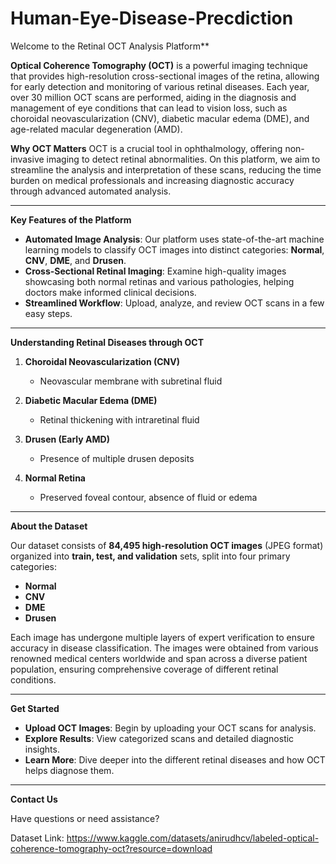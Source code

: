 # Human-Eye-Disease-Precdiction

Welcome to the Retinal OCT Analysis Platform**

**Optical Coherence Tomography (OCT)** is a powerful imaging technique that provides high-resolution cross-sectional images of the retina, allowing for early detection and monitoring of various retinal diseases. Each year, over 30 million OCT scans are performed, aiding in the diagnosis and management of eye conditions that can lead to vision loss, such as choroidal neovascularization (CNV), diabetic macular edema (DME), and age-related macular degeneration (AMD).

 **Why OCT Matters**
OCT is a crucial tool in ophthalmology, offering non-invasive imaging to detect retinal abnormalities. On this platform, we aim to streamline the analysis and interpretation of these scans, reducing the time burden on medical professionals and increasing diagnostic accuracy through advanced automated analysis.

---

**Key Features of the Platform**

- **Automated Image Analysis**: Our platform uses state-of-the-art machine learning models to classify OCT images into distinct categories: **Normal**, **CNV**, **DME**, and **Drusen**.
- **Cross-Sectional Retinal Imaging**: Examine high-quality images showcasing both normal retinas and various pathologies, helping doctors make informed clinical decisions.
- **Streamlined Workflow**: Upload, analyze, and review OCT scans in a few easy steps.

---

**Understanding Retinal Diseases through OCT**

1. **Choroidal Neovascularization (CNV)**
   - Neovascular membrane with subretinal fluid
   
2. **Diabetic Macular Edema (DME)**
   - Retinal thickening with intraretinal fluid
   
3. **Drusen (Early AMD)**
   - Presence of multiple drusen deposits

4. **Normal Retina**
   - Preserved foveal contour, absence of fluid or edema

---

 **About the Dataset**

Our dataset consists of **84,495 high-resolution OCT images** (JPEG format) organized into **train, test, and validation** sets, split into four primary categories:
- **Normal**
- **CNV**
- **DME**
- **Drusen**

Each image has undergone multiple layers of expert verification to ensure accuracy in disease classification. The images were obtained from various renowned medical centers worldwide and span across a diverse patient population, ensuring comprehensive coverage of different retinal conditions.

---

**Get Started**

- **Upload OCT Images**: Begin by uploading your OCT scans for analysis.
- **Explore Results**: View categorized scans and detailed diagnostic insights.
- **Learn More**: Dive deeper into the different retinal diseases and how OCT helps diagnose them.

---

**Contact Us**

Have questions or need assistance? 

Dataset Link: https://www.kaggle.com/datasets/anirudhcv/labeled-optical-coherence-tomography-oct?resource=download
